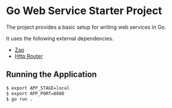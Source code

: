 # Go Web Service Starter Project

The project provides a basic setup for writing web services in Go. 

It uses the following external dependencies.

- [Zap](https://github.com/uber-go/zap)
- [Http Router](https://github.com/JulienSchmidt/httprouter)

## Running the Application

```bash
$ export APP_STAGE=local
$ export APP_PORT=8080
$ go run .
```

